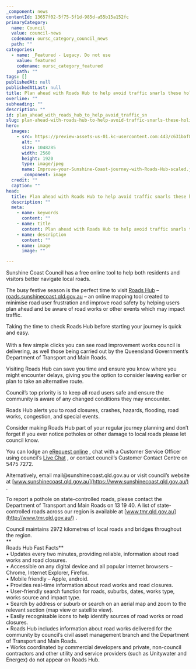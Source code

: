 ```yaml
---
_component: news
contentId: 13657f02-5f75-5f1d-985d-a55b15a152fc
primaryCategory:
  name: Council
  value: council-news
  codename: oursc_category_council_news
  path: ""
categories:
  - name: _Featured - Legacy. Do not use
    value: featured
    codename: oursc_category_featured
    path: ""
tags: []
publishedAt: null
publishedAtLast: null
title: Plan ahead with Roads Hub to help avoid traffic snarls these holidays
overline: ""
subheading: ""
description: ""
id: plan_ahead_with_roads_hub_to_help_avoid_traffic_sn
slug: plan-ahead-with-roads-hub-to-help-avoid-traffic-snarls-these-holidays
hero:
  images:
    - src: https://preview-assets-us-01.kc-usercontent.com:443/c631baf8-1b46-001f-580c-d0001b68b4a8/5ab24627-3858-4d83-b4ac-9d5f565c1eda/Improve-your-Sunshine-Coast-journey-with-Roads-Hub-scaled.jpg
      alt: ""
      size: 1048285
      width: 2560
      height: 1920
      type: image/jpeg
      name: Improve-your-Sunshine-Coast-journey-with-Roads-Hub-scaled.jpg
      _component: image
  credit: ""
  caption: ""
head:
  title: Plan ahead with Roads Hub to help avoid traffic snarls these holidays
  description: ""
  meta:
    - name: keywords
      content: ""
    - name: title
      content: Plan ahead with Roads Hub to help avoid traffic snarls these holidays
    - name: description
      content: ""
    - name: image
      image: ""

---
```

Sunshine Coast Council has a free online tool to help both residents and visitors better navigate local roads.

The busy festive season is the perfect time to visit [Roads Hub](https://roads.sunshinecoast.qld.gov.au/)
&#x20;– [roads.sunshinecoast.qld.gov.au](https://roads.sunshinecoast.qld.gov.au/)
&#x20;– an online mapping tool created to minimise road user frustration and improve road safety by helping users plan ahead and be aware of road works or other events which may impact traffic.

Taking the time to check Roads Hub before starting your journey is quick and easy.\
 \
With a few simple clicks you can see road improvement works council is delivering, as well those being carried out by the Queensland Government’s Department of Transport and Main Roads.

Visiting Roads Hub can save you time and ensure you know where you might encounter delays, giving you the option to consider leaving earlier or plan to take an alternative route.

Council’s top priority is to keep all road users safe and ensure the community is aware of any changed conditions they may encounter.

Roads Hub alerts you to road closures, crashes, hazards, flooding, road works, congestion, and special events.

Consider making Roads Hub part of your regular journey planning and don’t forget if you ever notice potholes or other damage to local roads please let council know.

You can lodge an [eRequest online](https://www.sunshinecoast.qld.gov.au/Council/Contact-Council/Request-for-Service-Online-Form)
, chat with a Customer Service Officer using council’s [Live Chat](https://www.sunshinecoast.qld.gov.au/Council/Contact-Council)
, or contact council’s Customer Contact Centre on 5475 7272.

Alternatively, email mail\@sunshinecoast.qld.gov.au or visit council’s website at [www.sunshinecoast.qld.gov.au](https://www.sunshinecoast.qld.gov.au/)
.

To report a pothole on state-controlled roads, please contact the Department of Transport and Main Roads on 13 19 40. A list of state-controlled roads across our region is available at [www.tmr.qld.gov.au](http://www.tmr.qld.gov.au/)
.

Council maintains 2972 kilometres of local roads and bridges throughout the region.\
\*\*\
Roads Hub Fast Facts\*\*\
• Updates every two minutes, providing reliable, information about road works and road closures.\
• Accessible on any digital device and all popular internet browsers – Chrome, Internet Explorer, Firefox.\
• Mobile friendly – Apple, android.\
• Provides real-time information about road works and road closures.\
• User-friendly search function for roads, suburbs, dates, works type, works source and impact type.\
• Search by address or suburb or search on an aerial map and zoom to the relevant section (map view or satellite view).\
• Easily recognisable icons to help identify sources of road works or road closures.\
• Roads Hub includes information about road works delivered for the community by council’s civil asset management branch and the Department of Transport and Main Roads.\
• Works coordinated by commercial developers and private, non-council contractors and other utility and service providers (such as Unitywater and Energex) do not appear on Roads Hub.
